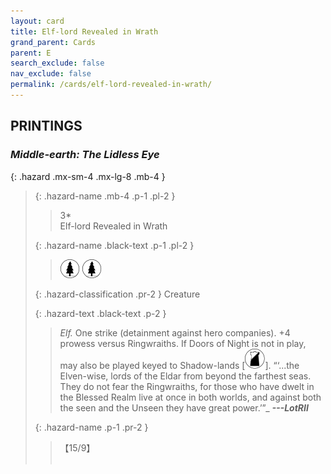 ```yaml
---
layout: card
title: Elf-lord Revealed in Wrath
grand_parent: Cards
parent: E
search_exclude: false
nav_exclude: false
permalink: /cards/elf-lord-revealed-in-wrath/
---
```


## PRINTINGS


### _Middle-earth: The Lidless Eye_

{: .hazard .mx-sm-4 .mx-lg-8 .mb-4 }
> {: .hazard-name .mb-4 .p-1 .pl-2 }
> > <div class="hazard-mp">3*</div>
> > <div class="card-name">Elf-lord Revealed in Wrath</div>
>
> {: .hazard-name .black-text .p-1 .pl-2 }
> > ![](/assets/images/wilderness.svg) ![](/assets/images/wilderness.svg)
>
> {: .hazard-classification .pr-2 }
> Creature
>
> {: .hazard-text .black-text .p-2 }
> > _Elf._ One strike (detainment against hero companies). +4 prowess versus Ringwraiths. If Doors of Night is not in play, may also be played keyed to Shadow-lands \[![](/assets/images/shadow-land.svg)].   “‘...the Elven-wise, lords of the Eldar from beyond the farthest seas. They do not fear the Ringwraiths, for those who have dwelt in the Blessed Realm live at once in both worlds, and against both the seen and the Unseen they have great power.’”_ ***---LotRII*** 
>
> {: .hazard-name .p-1 .pr-2 }
> > <div class="card-shield">【15/9】</div>
> > <div class="card-corruption">&nbsp;</div>
